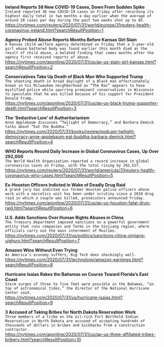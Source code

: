 **Ireland Reports 38 New COVID-19 Cases, Down From Sudden Spike**\
`Ireland reported 38 new COVID-19 cases on Friday after recording its highest daily total in two months a day earlier when the average of around 20 cases per day during the past two weeks shot up to 85.`\
https://nytimes.com/reuters/2020/07/31/world/europe/31reuters-health-coronavirus-ireland.html?searchResultPosition=1

**Agency Probed Abuse Reports Months Before Kansas Girl Slain**\
`A Kansas child welfare agency determined on Friday that a 3-year-old girl whose battered body was found earlier this month died as the result of child abuse, a belated finding that comes months after the agency first received reports of abuse.`\
https://nytimes.com/aponline/2020/07/31/us/ap-us-slain-girl-kansas.html?searchResultPosition=2

**Conservatives Take Up Death of Black Man Who Supported Trump**\
`The shooting death in broad daylight of a Black man affectionately known in his Milwaukee neighborhood as “The Ras” appears to have mystified police while spurring prominent conservatives in Wisconsin to speculate that he was killed because of his support for President Donald Trump.`\
https://nytimes.com/aponline/2020/07/31/us/ap-us-black-trump-supporter-death.html?searchResultPosition=3

**The ‘Seductive Lure’ of Authoritarianism**\
`Anne Applebaum discusses “Twilight of Democracy,” and Barbara Demick talks about “Eat the Buddha.”`\
https://nytimes.com/2020/07/31/books/review/podcast-twilight-democracy-anne-applebaum-eat-buddha-barbara-demick.html?searchResultPosition=4

**WHO Reports Record Daily Increase in Global Coronavirus Cases, Up Over 292,000**\
`The World Health Organization reported a record increase in global coronavirus cases on Friday, with the total rising by 292,527.`\
https://nytimes.com/reuters/2020/07/31/world/americas/31reuters-health-coronavirus-who-cases.html?searchResultPosition=5

**Ex-Houston Officers Indicted in Wake of Deadly Drug Raid**\
`A grand jury has indicted six former Houston police officers whose work with a narcotics unit has been under scrutiny since a 2019 drug raid in which a couple was killed, prosecutors announced Friday. `\
https://nytimes.com/aponline/2020/07/31/us/ap-us-houston-fatal-drug-raid.html?searchResultPosition=6

**U.S. Adds Sanctions Over Human Rights Abuses in China**\
`The Treasury Department imposed sanctions on a powerful government entity that runs companies and farms in the Xinjiang region, where officials carry out the mass internment of Muslims.`\
https://nytimes.com/2020/07/31/us/politics/sanctions-china-xinjiang-uighurs.html?searchResultPosition=7

**Amazon Wins Without Even Trying**\
`As America’s economy suffers, Big Tech does shockingly well.`\
https://nytimes.com/2020/07/31/technology/amazon-earnings.html?searchResultPosition=8

**Hurricane Isaias Rakes the Bahamas on Course Toward Florida’s East Coast**\
`Storm surges of three to five feet were possible in the Bahamas, “on top of astronomical tides,” the director of the National Hurricane Center said.`\
https://nytimes.com/2020/07/31/us/hurricane-isaias.html?searchResultPosition=9

**3 Accused of Taking Bribes for North Dakota Reservation Work**\
`Three members of a tribe on the oil-rich Fort Berthold Indian Reservation in North Dakota are accused of accepting hundreds of thousands of dollars in bribes and kickbacks from a construction contractor.`\
https://nytimes.com/aponline/2020/07/31/us/ap-us-three-affiliated-tribes-bribery.html?searchResultPosition=10

